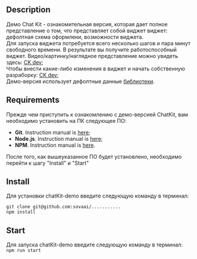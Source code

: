 ## Description
Демо Chat Kit - ознакомительная версия, которая дает полное представление о том, что представляет собой виджет виджет: дефолтная схема оформлени, возможности виджета.   
Для запуска виджета потребуется всего несколько шагов и пара минут свободного времени. В результате вы получите работоспособный виджет.
Видео/картинку/наглядное представление можно увидеть здесь: [CK dev](https://github.com/sovaai/chatKit);   
Чтобы внести какие-либо изменения в виджет и начать собственную разраборку: [CK dev](https://github.com/sovaai/chatKit);   
Демо-версия использует дефолтные данные [библиотеки](https://github.com/sovaai/chatKit-lib).

## Requirements
Прежде чем приступить к ознакомлению с демо-версией ChatKit, вам необходимо установить на ПК следующее ПО:
* **Git**. Instruction manual is [here](https://git-scm.com/downloads);   
* **Node.js**. Instruction manual is [here](https://nodejs.org/en/download/);   
* **NPM**. Instruction manual is [here](https://docs.npmjs.com/downloading-and-installing-node-js-and-npm).  

После того, как вышеуказанное ПО будет установлено, необходимо перейти к шагу "Install" и "Start"

## Install
Для установки chatKit-demo введите следующую команду в терминал:
```
git clone git@github.com:sovaai/...........   
npm install
```  

## Start
Для запуска chatKit-demo введите следующую команду в терминал:   
`npm run start`
